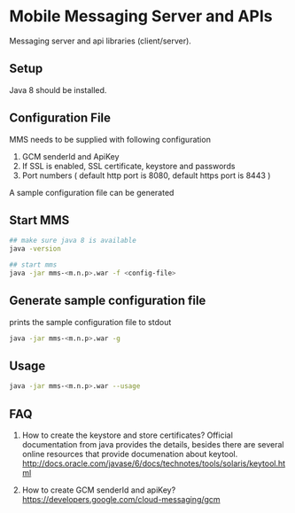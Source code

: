 # Mobile Messaging Server and APIs

Messaging server and  api libraries (client/server).

## Setup

Java 8 should be installed.

## Configuration File

MMS needs to be supplied with following configuration

1. GCM senderId and ApiKey
2. If SSL is enabled, SSL certificate, keystore and passwords
3. Port numbers ( default http port is 8080, default https port is 8443 )

A sample configuration file can be generated 

## Start MMS
```bash
## make sure java 8 is available
java -version

## start mms
java -jar mms-<m.n.p>.war -f <config-file>
```

## Generate sample configuration file

prints the sample configuration file to stdout
```bash
java -jar mms-<m.n.p>.war -g
```

## Usage
```bash
java -jar mms-<m.n.p>.war --usage
```

## FAQ

1. How to create the keystore and store certificates?
   Official documentation from java provides the details, besides there are several online resources that provide documenation about keytool.
   http://docs.oracle.com/javase/6/docs/technotes/tools/solaris/keytool.html

2. How to create GCM senderId and apiKey?
   https://developers.google.com/cloud-messaging/gcm